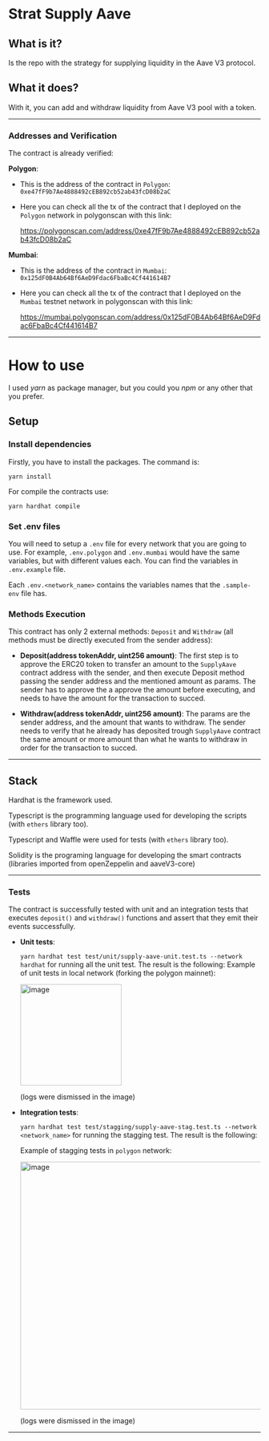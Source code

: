 # Strat Supply Aave

## What is it?

Is the repo with the strategy for supplying liquidity in the Aave V3 protocol.

## What it does?

With it, you can add and withdraw liquidity from Aave V3 pool with a token.

----------

### Addresses and Verification

The contract is already verified:

**Polygon**:

* This is the address of the contract in `Polygon`:
  `0xe47fF9b7Ae4888492cEB892cb52ab43fcD08b2aC`

* Here you can check all the tx of the contract that I deployed on the `Polygon` network in polygonscan with this link: 

  https://polygonscan.com/address/0xe47fF9b7Ae4888492cEB892cb52ab43fcD08b2aC


**Mumbai**:

* This is the address of the contract in `Mumbai`:
  `0x125dF0B4Ab64Bf6AeD9Fdac6FbaBc4Cf441614B7`

* Here you can check all the tx of the contract that I deployed on the `Mumbai` testnet network in polygonscan with this link: 

  https://mumbai.polygonscan.com/address/0x125dF0B4Ab64Bf6AeD9Fdac6FbaBc4Cf441614B7

-------


# How to use

I used _yarn_ as package manager, but you could you _npm_ or any other that you prefer.

## Setup

### Install dependencies
Firstly, you have to install the packages. The command is:

`yarn install`

For compile the contracts use:

`yarn hardhat compile`

### Set .env files

You will need to setup a `.env` file for every network that you are going to use.
For example, `.env.polygon` and `.env.mumbai` would have the same variables, but with different values each. You can find the variables in `.env.example` file.

Each `.env.<network_name>` contains the variables names that the `.sample-env` file has.

### Methods Execution

This contract has only 2 external methods: `Deposit` and `Withdraw` (all methods must be directly executed from the sender address):

* **Deposit(address tokenAddr, uint256 amount)**: The first step is to approve the ERC20 token to transfer an amount to the `SupplyAave` contract address with the sender, and then execute Deposit method passing the sender address and the mentioned amount as params.
The sender has to approve the a approve the amount before executing, and needs to have the amount for the transaction to succed.

* **Withdraw(address tokenAddr, uint256 amount)**: The params are the sender address, and the amount that wants to withdraw. The sender needs to verify that he already has deposited trough `SupplyAave` contract the same amount or more amount than what he wants to withdraw in order for the transaction to succed.

--------

## Stack

Hardhat is the framework used.

Typescript is the programming language used for developing the scripts (with `ethers` library too).

Typescript and Waffle were used for tests (with `ethers` library too).

Solidity is the programing language for developing the smart contracts (libraries imported from openZeppelin and aaveV3-core)


---


### Tests

The contract is successfully tested with unit and an integration tests that executes `deposit()` and `withdraw()` functions and assert that they emit their events successfully.

* **Unit tests**:

  `yarn hardhat test test/unit/supply-aave-unit.test.ts --network hardhat` for running all the unit test. The result is the following:
  Example of unit tests in local network (forking the polygon mainnet):

  <img width="202" alt="image" src="https://user-images.githubusercontent.com/71539596/185807019-17deada9-b01f-4768-9f8f-7ab5143117f2.png">

  (logs were dismissed in the image)


* **Integration tests**:

  `yarn hardhat test test/stagging/supply-aave-stag.test.ts --network <network_name>` for running the stagging test. The result is the following:

  Example of stagging tests in `polygon` network:

  <img width="494" alt="image" src="https://user-images.githubusercontent.com/71539596/178420325-70deaed6-d4dd-4c77-adf8-8870e02f18e3.png">

  (logs were dismissed in the image)

---------

